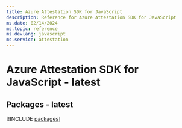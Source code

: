 ```yaml
---
title: Azure Attestation SDK for JavaScript
description: Reference for Azure Attestation SDK for JavaScript
ms.date: 02/14/2024
ms.topic: reference
ms.devlang: javascript
ms.service: attestation
---
```

# Azure Attestation SDK for JavaScript - latest
## Packages - latest
[!INCLUDE [packages](attestation-index.md)]